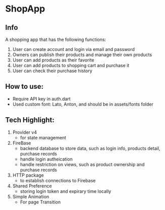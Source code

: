 # ShopApp

## Info

A shopping app that has the following functions:

1. User can create account and login via email and password
1. Owners can publish their products and manage their own products
1. User can add products as their favorite
1. User can add products to shopping cart and purchase it
1. User can check their purchase history

## How to use:

- Require API key in auth.dart
- Used custom font: Lato, Anton, and should be in assets/fonts folder

## Tech Highlight:

1. Provider v4
   - for state management
1. FireBase
   - backend database to store data, such as login info, products detail, purchase records
   - handle login autheication
   - handle restriction on views, such as product ownership and purchase records
1. HTTP package
   - to establish connections to Firebase
1. Shared Preference
   - storing login token and expirary time locally
1. Simple Animation
   - For page Transition
